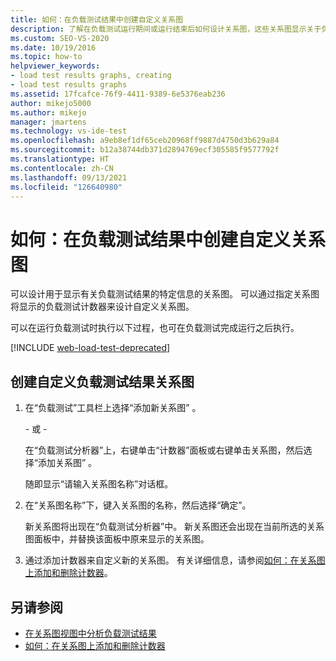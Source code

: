 ```yaml
---
title: 如何：在负载测试结果中创建自定义关系图
description: 了解在负载测试运行期间或运行结束后如何设计关系图，这些关系图显示关于负载测试结果的特定信息。
ms.custom: SEO-VS-2020
ms.date: 10/19/2016
ms.topic: how-to
helpviewer_keywords:
- load test results graphs, creating
- load test results graphs
ms.assetid: 17fcafce-76f9-4411-9389-6e5376eab236
author: mikejo5000
ms.author: mikejo
manager: jmartens
ms.technology: vs-ide-test
ms.openlocfilehash: a9eb8ef1df65ceb20968ff9887d4750d3b629a84
ms.sourcegitcommit: b12a38744db371d2894769ecf305585f9577792f
ms.translationtype: HT
ms.contentlocale: zh-CN
ms.lasthandoff: 09/13/2021
ms.locfileid: "126640980"
---
```

# <a name="how-to-create-custom-graphs-in-load-test-results"></a>如何：在负载测试结果中创建自定义关系图

可以设计用于显示有关负载测试结果的特定信息的关系图。 可以通过指定关系图将显示的负载测试计数器来设计自定义关系图。

可以在运行负载测试时执行以下过程，也可在负载测试完成运行之后执行。

[!INCLUDE [web-load-test-deprecated](includes/web-load-test-deprecated.md)]

## <a name="to-create-a-custom-load-test-results-graph"></a>创建自定义负载测试结果关系图

1. 在“负载测试”工具栏上选择“添加新关系图” 。

     \- 或 -

     在“负载测试分析器”上，右键单击“计数器”面板或右键单击关系图，然后选择“添加关系图”  。

     随即显示“请输入关系图名称”对话框。

2. 在“关系图名称”下，键入关系图的名称，然后选择“确定”。

     新关系图将出现在“负载测试分析器”中。 新关系图还会出现在当前所选的关系图面板中，并替换该面板中原来显示的关系图。

3. 通过添加计数器来自定义新的关系图。 有关详细信息，请参阅[如何：在关系图上添加和删除计数器](../test/how-to-add-and-delete-counters-on-graphs-in-load-test-results.md)。

## <a name="see-also"></a>另请参阅

- [在关系图视图中分析负载测试结果](../test/analyze-load-test-results-in-the-graphs-view.md)
- [如何：在关系图上添加和删除计数器](../test/how-to-add-and-delete-counters-on-graphs-in-load-test-results.md)
